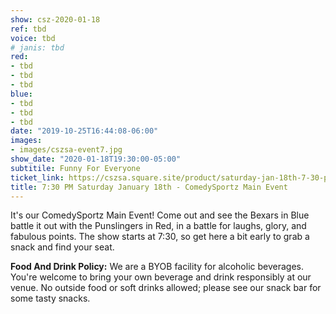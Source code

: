 ```yaml
---
show: csz-2020-01-18
ref: tbd
voice: tbd
# janis: tbd
red:
- tbd
- tbd
- tbd
blue:
- tbd
- tbd
- tbd
date: "2019-10-25T16:44:08-06:00"
images:
- images/cszsa-event7.jpg
show_date: "2020-01-18T19:30:00-05:00"
subtitile: Funny For Everyone
ticket_link: https://cszsa.square.site/product/saturday-jan-18th-7-30-pm-comedysportz-main-event/154?cs=true
title: 7:30 PM Saturday January 18th - ComedySportz Main Event
---
```


It's our ComedySportz Main Event! Come out and see the Bexars in Blue battle it out with the Punslingers in Red, in a battle for laughs, glory, and fabulous points. The show starts at 7:30, so get here a bit early to grab a snack and find your seat.

**Food And Drink Policy:** We are a BYOB facility for alcoholic beverages. You're welcome to bring your own beverage and drink responsibly at our venue. No outside food or soft drinks allowed; please see our snack bar for some tasty snacks.
